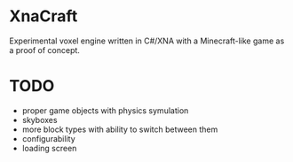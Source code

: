 XnaCraft
========

Experimental voxel engine written in C#/XNA with a Minecraft-like game as a proof of concept.

TODO
====
 - proper game objects with physics symulation
 - skyboxes
 - more block types with ability to switch between them
 - configurability
 - loading screen
